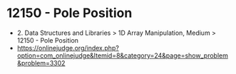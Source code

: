 # 12150 - Pole Position
- 2\. Data Structures and Libraries > 1D Array Manipulation, Medium > 12150 - Pole Position
- https://onlinejudge.org/index.php?option=com_onlinejudge&Itemid=8&category=24&page=show_problem&problem=3302
